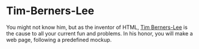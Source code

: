 # Tim-Berners-Lee

You might not know him, but as the inventor of HTML, [Tim Berners-Lee](https://fr.wikipedia.org/wiki/Tim_Berners-Lee) is the cause to all your current fun and problems. In his honor, you will make a web page, following a predefined mockup.